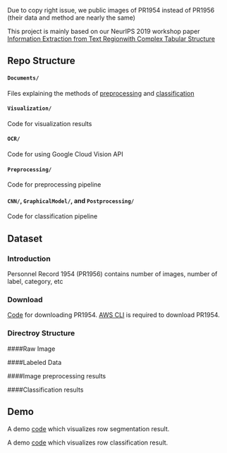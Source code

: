 Due to copy right issue, we public images of PR1954 instead of PR1956 (their data and method are nearly the same)

This project is mainly based on our NeurIPS 2019 workshop paper [Information Extraction from Text Regionwith Complex Tabular Structure](https://openreview.net/pdf?id=Hkx0zpccLr)

## Repo Structure

#### `Documents/`

Files explaining the methods of [preprocessing](Documemts/PreprocessingMethods.md) and [classification](Documemts/ClassificationMethods.md)

#### `Visualization/`

Code for visualization results

#### `OCR/`

Code for using Google Cloud Vision API

#### `Preprocessing/`

Code for preprocessing pipeline

#### `CNN/`, `GraphicalModel/`, and `Postprocessing/`

Code for classification pipeline

## Dataset

### Introduction
Personnel Record 1954 (PR1956) contains
number of images, number of label, category, etc
 
### Download

[Code](DownloadPR1954.sh) for downloading PR1954. [AWS CLI](https://docs.aws.amazon.com/cli/latest/userguide/cli-chap-install.html) is required to download PR1954.

### Directroy Structure
####Raw Image

####Labeled Data

####Image preprocessing results

####Classification results

## Demo

A demo [code]() which visualizes row segmentation result.

A demo [code]() which visualizes row classification result.